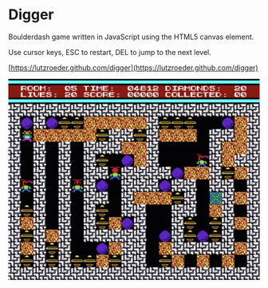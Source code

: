 # Digger

Boulderdash game written in JavaScript using the HTML5 canvas element. 

Use cursor keys, ESC to restart, DEL to jump to the next level.

[https://lutzroeder.github.com/digger](https://lutzroeder.github.com/digger)

<a href="https://lutzroeder.github.com/digger"><img src=".github/screenshot.png" alt="Screenshot" align="left" width="640"></a>
